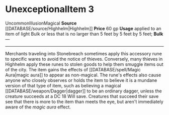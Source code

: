 ﻿---
id: '2563'
item_category: Runes
item_subcategory: Accessory Runes
level: '3'
name: Unexceptional
price: 60 gp
rarity: Uncommon
school: Illusion
source: '[[DATABASE/source/Highhelm|Highhelm]]'
subcategory: rune
trait:
- '[[DATABASE/trait/Illusion|Illusion]]'
- '[[DATABASE/trait/Magical|Magical]]'
- '[[DATABASE/trait/Uncommon|Uncommon]]'
type: Item
usage: applied to an item of light Bulk or less that is no larger than 5 feet by 5
  feet by 5 feet

---
# Unexceptional<span class="item-type">Item 3</span>

<span class="trait-uncommon item-trait">Uncommon</span><span class="item-trait">Illusion</span><span class="item-trait">Magical</span>
**Source** [[DATABASE/source/Highhelm|Highhelm]]
**Price** 60 gp
**Usage** applied to an item of light Bulk or less that is no larger than 5 feet by 5 feet by 5 feet; **Bulk** —

---
Merchants traveling into Stonebreach sometimes apply this accessory rune to specific wares to avoid the notice of thieves. Conversely, many thieves in Highhelm apply these runes to stolen goods to help them smuggle items out of the city. The item gains the effects of [[DATABASE/spell/Magic Aura|magic aura]] to appear as non-magical. The rune's effects also cause anyone who closely observes or holds the item to believe it is a mundane version of that type of item, such as believing a magical [[DATABASE/weapon/Dagger|dagger]] to be an ordinary dagger, unless the creature succeeds at a DC 18 Will save. Creatures that succeed their save see that there is more to the item than meets the eye, but aren't immediately aware of the _magic aura_ effect.